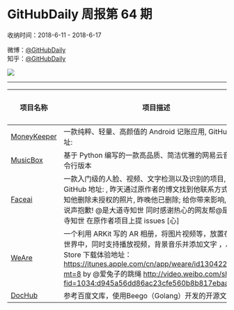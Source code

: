# GitHubDaily 周报第 64 期

收纳时间：2018-6-11 - 2018-6-17

微博：[@GitHubDaily](https://weibo.com/GitHubDaily)    
知乎：[@GitHubDaily](https://www.zhihu.com/people/githubdaily)

![](https://raw.githubusercontent.com/GitHubDaily/GitHubDaily/master/assets/weixin.png)

---

项目名称 | 项目描述 | 示例图 | 微博
--- | --- | --- | ---
[MoneyKeeper](status.github_url) | 一款纯粹、轻量、高颜值的 Android 记账应用, GitHub 地址: | ![](http://wx1.sinaimg.cn/large/006fiYtfly1fsb24dj1ysj31kw0sjx0u.jpg) | [![](https://raw.githubusercontent.com/GitHubDaily/GitHubDaily/master/assets/sina_logo.png)](https://weibo.com/5722964389/GlqV6p8WF)
[MusicBox](status.github_url) | 基于 Python 编写的一款高品质、简洁优雅的网易云音乐命令行版本 | ![](http://wx2.sinaimg.cn/large/006fiYtfly1fs9zx54wn4g30id0dv7w6.gif) | [![](https://raw.githubusercontent.com/GitHubDaily/GitHubDaily/master/assets/sina_logo.png)](https://weibo.com/5722964389/GlhuAA6Iz)
[Faceai](status.github_url) | 一款入门级的人脸、视频、文字检测以及识别的项目, GitHub 地址: , 昨天通过原作者的博文找到他联系方式, 并通知他删除未授权的照片, 昨晚他已删除; 给你带来影响, 跟你说声抱歉! @是大道寺知世 同时感谢热心的网友帮@是大道寺知世 在原作者项目上提 issues [心] | ![](http://wx4.sinaimg.cn/large/006fiYtfgy1fs99rjprpmj30qq3dwkjl.jpg) | [![](https://raw.githubusercontent.com/GitHubDaily/GitHubDaily/master/assets/sina_logo.png)](https://weibo.com/5722964389/Gl8sfEv9v)
[WeAre](status.github_url) | 一个利用 ARKit 写的 AR 相册，将图片视频等，放置在真实世界中，同时支持播放视频，背景音乐并添加文字 ，App Store 下载体验地址：https://itunes.apple.com/cn/app/weare/id1304227680?mt=8 by @爱兔子的跳绳 http://video.weibo.com/show?fid=1034:d945a56dd86ac23cfe560b8b817ebaa4 | ![]() | [![](https://raw.githubusercontent.com/GitHubDaily/GitHubDaily/master/assets/sina_logo.png)](https://weibo.com/5722964389/Gl846pADE)
[DocHub](status.github_url) | 参考百度文库，使用Beego（Golang）开发的开源文库系统 | ![](http://wx4.sinaimg.cn/large/006fiYtfly1fs6eihri9gj313z0lhtbf.jpg) | [![](https://raw.githubusercontent.com/GitHubDaily/GitHubDaily/master/assets/sina_logo.png)](https://weibo.com/5722964389/GkPd71cUU)
